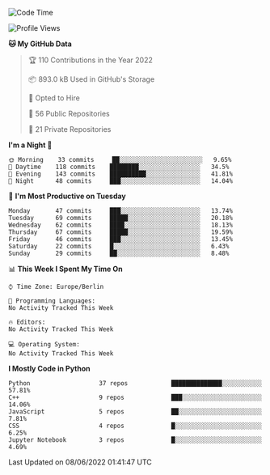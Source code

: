 <!--START_SECTION:waka-->
![Code Time](http://img.shields.io/badge/Code%20Time-0%20secs-blue)

![Profile Views](http://img.shields.io/badge/Profile%20Views-0-blue)

**🐱 My GitHub Data** 

> 🏆 110 Contributions in the Year 2022
 > 
> 📦 893.0 kB Used in GitHub's Storage 
 > 
> 💼 Opted to Hire
 > 
> 📜 56 Public Repositories 
 > 
> 🔑 21 Private Repositories  
 > 
**I'm a Night 🦉** 

```text
🌞 Morning    33 commits     ██░░░░░░░░░░░░░░░░░░░░░░░   9.65% 
🌆 Daytime    118 commits    ████████░░░░░░░░░░░░░░░░░   34.5% 
🌃 Evening    143 commits    ██████████░░░░░░░░░░░░░░░   41.81% 
🌙 Night      48 commits     ███░░░░░░░░░░░░░░░░░░░░░░   14.04%

```
📅 **I'm Most Productive on Tuesday** 

```text
Monday       47 commits     ███░░░░░░░░░░░░░░░░░░░░░░   13.74% 
Tuesday      69 commits     █████░░░░░░░░░░░░░░░░░░░░   20.18% 
Wednesday    62 commits     ████░░░░░░░░░░░░░░░░░░░░░   18.13% 
Thursday     67 commits     █████░░░░░░░░░░░░░░░░░░░░   19.59% 
Friday       46 commits     ███░░░░░░░░░░░░░░░░░░░░░░   13.45% 
Saturday     22 commits     █░░░░░░░░░░░░░░░░░░░░░░░░   6.43% 
Sunday       29 commits     ██░░░░░░░░░░░░░░░░░░░░░░░   8.48%

```


📊 **This Week I Spent My Time On** 

```text
⌚︎ Time Zone: Europe/Berlin

💬 Programming Languages: 
No Activity Tracked This Week

🔥 Editors: 
No Activity Tracked This Week

💻 Operating System: 
No Activity Tracked This Week

```

**I Mostly Code in Python** 

```text
Python                   37 repos            ██████████████░░░░░░░░░░░   57.81% 
C++                      9 repos             ███░░░░░░░░░░░░░░░░░░░░░░   14.06% 
JavaScript               5 repos             ██░░░░░░░░░░░░░░░░░░░░░░░   7.81% 
CSS                      4 repos             █░░░░░░░░░░░░░░░░░░░░░░░░   6.25% 
Jupyter Notebook         3 repos             █░░░░░░░░░░░░░░░░░░░░░░░░   4.69%

```



 Last Updated on 08/06/2022 01:41:47 UTC
<!--END_SECTION:waka-->　　
